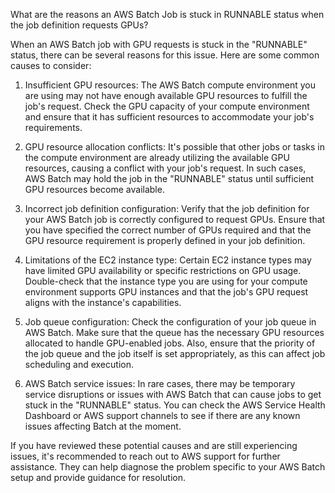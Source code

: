 What are the reasons an AWS Batch Job is stuck in RUNNABLE  status when the job definition requests GPUs?

When an AWS Batch job with GPU requests is stuck in the "RUNNABLE" status, there can be several reasons for this issue. Here are some common causes to consider:

1. Insufficient GPU resources: The AWS Batch compute environment you are using may not have enough available GPU resources to fulfill the job's request. Check the GPU capacity of your compute environment and ensure that it has sufficient resources to accommodate your job's requirements.

2. GPU resource allocation conflicts: It's possible that other jobs or tasks in the compute environment are already utilizing the available GPU resources, causing a conflict with your job's request. In such cases, AWS Batch may hold the job in the "RUNNABLE" status until sufficient GPU resources become available.

3. Incorrect job definition configuration: Verify that the job definition for your AWS Batch job is correctly configured to request GPUs. Ensure that you have specified the correct number of GPUs required and that the GPU resource requirement is properly defined in your job definition.

4. Limitations of the EC2 instance type: Certain EC2 instance types may have limited GPU availability or specific restrictions on GPU usage. Double-check that the instance type you are using for your compute environment supports GPU instances and that the job's GPU request aligns with the instance's capabilities.

5. Job queue configuration: Check the configuration of your job queue in AWS Batch. Make sure that the queue has the necessary GPU resources allocated to handle GPU-enabled jobs. Also, ensure that the priority of the job queue and the job itself is set appropriately, as this can affect job scheduling and execution.

6. AWS Batch service issues: In rare cases, there may be temporary service disruptions or issues with AWS Batch that can cause jobs to get stuck in the "RUNNABLE" status. You can check the AWS Service Health Dashboard or AWS support channels to see if there are any known issues affecting Batch at the moment.

If you have reviewed these potential causes and are still experiencing issues, it's recommended to reach out to AWS support for further assistance. They can help diagnose the problem specific to your AWS Batch setup and provide guidance for resolution.
